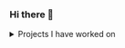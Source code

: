 ### Hi there 👋

<details>
<summary>Projects I have worked on</summary>

|      | Projects  |
|-----:|-----------|
|     1|Android self-improvement app: https://github.com/adisan23/XpGainer                                                         |
|     2|Bus ticket booking app with java Swing: https://github.com/sebi247/Northernbus                                             |
|     3|Diffie-Hellman key exchange between 4 parties:https://github.com/sebi247/Diffie-Hellman                                    |
|     4|Implementing cypher methods such as: Caesar, MonoAlphaSubstitiution, Vigenère and methods to brute force each one of them. https://github.com/sebi247/Cypher_Methods|
|     5|A vending machine for books using OOP in java: https://github.com/sebi247/Vending-machine-books|
|     6|Implementing algorithms to rearrange linked lists in java such as: Append if miss, Move to front and Frequency count.   https://github.com/sebi247/Linked_list_Rearrangement   |
|     7|Implementing client-server communication using sockets: https://github.com/sebi247/ClientServerCommunication                |
|     8|Implementing Variations of the K-means algorithm such as K-means, K-means++ and bisecting k-means: https://github.com/sebi247/K-means  |

</details>
